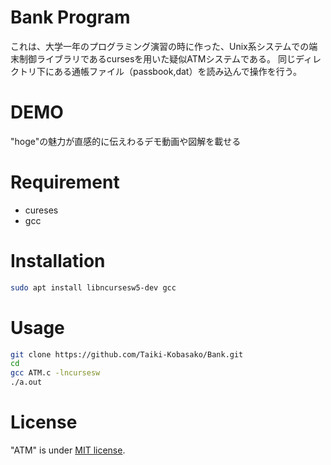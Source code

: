 # Bank Program
これは、大学一年のプログラミング演習の時に作った、Unix系システムでの端末制御ライブラリであるcursesを用いた疑似ATMシステムである。
同じディレクトリ下にある通帳ファイル（passbook,dat）を読み込んで操作を行う。
 
# DEMO
"hoge"の魅力が直感的に伝えわるデモ動画や図解を載せる
 
# Requirement
* cureses
* gcc
 
# Installation
```bash
sudo apt install libncursesw5-dev gcc
```
 
# Usage
```bash
git clone https://github.com/Taiki-Kobasako/Bank.git
cd 
gcc ATM.c -lncursesw
./a.out
```

# License
"ATM" is under [MIT license](https://en.wikipedia.org/wiki/MIT_License).
 
